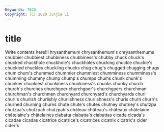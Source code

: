 ```yaml
---
Keywords: 7826
Copyright: (C) 2020 Junjie Li
---
```


# title

Write contents here!!!
hrysanthemum 
chrysanthemum's 
chrysanthemums 
chubbier 
chubbiest 
chubbiness 
chubbiness's 
chubby
chuck 
chuck's 
chucked 
chuckhole 
chuckhole's 
chuckholes 
chucking 
chuckle 
chuckle's 
chuckled
chuckles 
chuckling 
chucks 
chug 
chug's 
chugged 
chugging 
chugs 
chum 
chum's
chummed 
chummier 
chummiest 
chumminess 
chumminess's 
chumming 
chummy 
chump 
chump's 
chumps
chums 
chunk 
chunk's 
chunkier 
chunkiest 
chunkiness 
chunkiness's 
chunks 
chunky 
church
church's 
churches 
churchgoer 
churchgoer's 
churchgoers 
churchman 
churchman's 
churchmen 
churchyard 
churchyard's
churchyards 
churl 
churl's 
churlish 
churlishly 
churlishness 
churlishness's 
churls 
churn 
churn's
churned 
churning 
churns 
chute 
chute's 
chutes 
chutney 
chutney's 
chutzpa 
chutzpa's
chutzpah 
chutzpah's 
château 
château's 
châteaux 
châtelaine 
châtelaine's 
châtelaines 
ciabatta 
ciabatta's
ciabattas 
cicada 
cicada's 
cicadae 
cicadas 
cicatrice 
cicatrice's 
cicatrices 
cicatrix 
cicatrix's
cider 
cider's 
